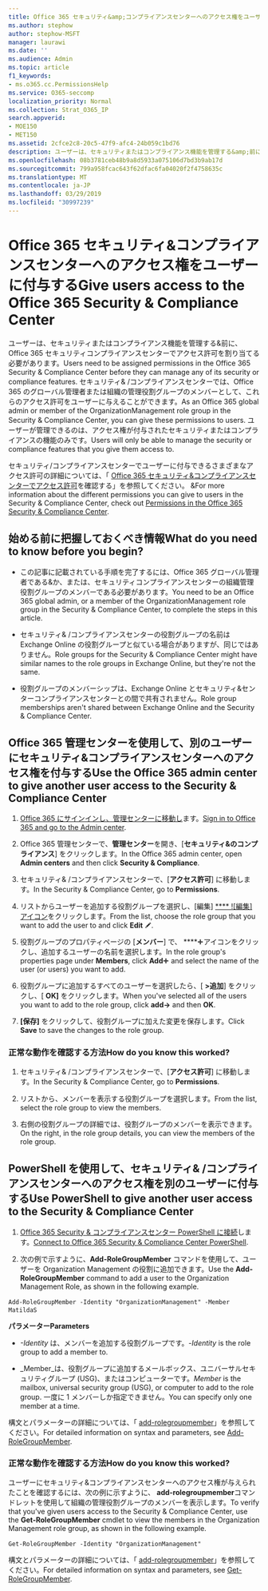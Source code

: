 ```yaml
---
title: Office 365 セキュリティ&amp;コンプライアンスセンターへのアクセス権をユーザーに付与する
ms.author: stephow
author: stephow-MSFT
manager: laurawi
ms.date: ''
ms.audience: Admin
ms.topic: article
f1_keywords:
- ms.o365.cc.PermissionsHelp
ms.service: O365-seccomp
localization_priority: Normal
ms.collection: Strat_O365_IP
search.appverid:
- MOE150
- MET150
ms.assetid: 2cfce2c8-20c5-47f9-afc4-24b059c1bd76
description: ユーザーは、セキュリティまたはコンプライアンス機能を管理する&amp;前に、Office 365 セキュリティコンプライアンスセンターでアクセス許可を割り当てる必要があります。
ms.openlocfilehash: 08b3781ceb48b9a8d5933a075106d7bd3b9ab17d
ms.sourcegitcommit: 799a958fcac643f62dfac6fa04020f2f4758635c
ms.translationtype: MT
ms.contentlocale: ja-JP
ms.lasthandoff: 03/29/2019
ms.locfileid: "30997239"
---
```

# <a name="give-users-access-to-the-office-365-security-amp-compliance-center"></a><span data-ttu-id="7402a-103">Office 365 セキュリティ&amp;コンプライアンスセンターへのアクセス権をユーザーに付与する</span><span class="sxs-lookup"><span data-stu-id="7402a-103">Give users access to the Office 365 Security &amp; Compliance Center</span></span>

<span data-ttu-id="7402a-104">ユーザーは、セキュリティまたはコンプライアンス機能を管理する&amp;前に、Office 365 セキュリティコンプライアンスセンターでアクセス許可を割り当てる必要があります。</span><span class="sxs-lookup"><span data-stu-id="7402a-104">Users need to be assigned permissions in the Office 365 Security &amp; Compliance Center before they can manage any of its security or compliance features.</span></span> <span data-ttu-id="7402a-105">セキュリティ&amp; /コンプライアンスセンターでは、Office 365 のグローバル管理者または組織の管理役割グループのメンバーとして、これらのアクセス許可をユーザーに与えることができます。</span><span class="sxs-lookup"><span data-stu-id="7402a-105">As an Office 365 global admin or member of the OrganizationManagement role group in the Security &amp; Compliance Center, you can give these permissions to users.</span></span> <span data-ttu-id="7402a-106">ユーザーが管理できるのは、アクセス権が付与されたセキュリティまたはコンプライアンスの機能のみです。</span><span class="sxs-lookup"><span data-stu-id="7402a-106">Users will only be able to manage the security or compliance features that you give them access to.</span></span> 
  
<span data-ttu-id="7402a-107">セキュリティ/コンプライアンスセンターでユーザーに付与できるさまざまなアクセス許可の詳細については、「 [Office 365 セキュリティ&amp;コンプライアンスセンターでアクセス許可](permissions-in-the-security-and-compliance-center.md)を確認する」を参照してください。 &amp;</span><span class="sxs-lookup"><span data-stu-id="7402a-107">For more information about the different permissions you can give to users in the Security &amp; Compliance Center, check out [Permissions in the Office 365 Security &amp; Compliance Center](permissions-in-the-security-and-compliance-center.md).</span></span>
  
## <a name="what-do-you-need-to-know-before-you-begin"></a><span data-ttu-id="7402a-108">始める前に把握しておくべき情報</span><span class="sxs-lookup"><span data-stu-id="7402a-108">What do you need to know before you begin?</span></span>

- <span data-ttu-id="7402a-109">この記事に記載されている手順を完了するには、Office 365 グローバル管理者である&amp;か、または、セキュリティコンプライアンスセンターの組織管理役割グループのメンバーである必要があります。</span><span class="sxs-lookup"><span data-stu-id="7402a-109">You need to be an Office 365 global admin, or a member of the OrganizationManagement role group in the Security &amp; Compliance Center, to complete the steps in this article.</span></span>
    
- <span data-ttu-id="7402a-110">セキュリティ&amp; /コンプライアンスセンターの役割グループの名前は Exchange Online の役割グループと似ている場合がありますが、同じではありません。</span><span class="sxs-lookup"><span data-stu-id="7402a-110">Role groups for the Security &amp; Compliance Center might have similar names to the role groups in Exchange Online, but they're not the same.</span></span> 
    
- <span data-ttu-id="7402a-111">役割グループのメンバーシップは、Exchange Online とセキュリティ&amp;センターコンプライアンスセンターとの間で共有されません。</span><span class="sxs-lookup"><span data-stu-id="7402a-111">Role group memberships aren't shared between Exchange Online and the Security &amp; Compliance Center.</span></span>
    
## <a name="use-the-office-365-admin-center-to-give-another-user-access-to-the-security-amp-compliance-center"></a><span data-ttu-id="7402a-112">Office 365 管理センターを使用して、別のユーザーにセキュリティ&amp;コンプライアンスセンターへのアクセス権を付与する</span><span class="sxs-lookup"><span data-stu-id="7402a-112">Use the Office 365 admin center to give another user access to the Security &amp; Compliance Center</span></span>

1. <span data-ttu-id="7402a-113">[Office 365 にサインインし、管理センターに移動し](https://go.microsoft.com/fwlink/p/?LinkId=525275)ます。</span><span class="sxs-lookup"><span data-stu-id="7402a-113">[Sign in to Office 365 and go to the Admin center](https://go.microsoft.com/fwlink/p/?LinkId=525275).</span></span>
    
2. <span data-ttu-id="7402a-114">Office 365 管理センターで、**管理センター**を開き、[**セキュリティ&amp;のコンプライアンス**] をクリックします。</span><span class="sxs-lookup"><span data-stu-id="7402a-114">In the Office 365 admin center, open **Admin centers** and then click **Security &amp; Compliance**.</span></span> 
    
3. <span data-ttu-id="7402a-115">セキュリティ&amp; /コンプライアンスセンターで、[**アクセス許可**] に移動します。</span><span class="sxs-lookup"><span data-stu-id="7402a-115">In the Security &amp; Compliance Center, go to **Permissions**.</span></span>
    
4. <span data-ttu-id="7402a-116">リストからユーザーを追加する役割グループを選択し、[編集] [ \*\*\*\* ![編集] アイコン](media/O365_MDM_CreatePolicy_EditIcon.gif)をクリックします。</span><span class="sxs-lookup"><span data-stu-id="7402a-116">From the list, choose the role group that you want to add the user to and click **Edit** ![Edit icon](media/O365_MDM_CreatePolicy_EditIcon.gif).</span></span>
    
5. <span data-ttu-id="7402a-117">役割グループのプロパティページの [**メンバー**] で、 \*\*\*\*![[追加]](media/ITPro-EAC-AddIcon.gif)アイコンをクリックし、追加するユーザーの名前を選択します。</span><span class="sxs-lookup"><span data-stu-id="7402a-117">In the role group's properties page under **Members**, click **Add**![Add Icon](media/ITPro-EAC-AddIcon.gif) and select the name of the user (or users) you want to add.</span></span> 
    
6. <span data-ttu-id="7402a-118">役割グループに追加するすべてのユーザーを選択したら、[ **\>追加**] をクリックし、[ **OK]** をクリックします。</span><span class="sxs-lookup"><span data-stu-id="7402a-118">When you've selected all of the users you want to add to the role group, click **add-\>** and then **OK**.</span></span>
    
7. <span data-ttu-id="7402a-119">**[保存]** をクリックして、役割グループに加えた変更を保存します。</span><span class="sxs-lookup"><span data-stu-id="7402a-119">Click **Save** to save the changes to the role group.</span></span> 
    
### <a name="how-do-you-know-this-worked"></a><span data-ttu-id="7402a-120">正常な動作を確認する方法</span><span class="sxs-lookup"><span data-stu-id="7402a-120">How do you know this worked?</span></span>

1. <span data-ttu-id="7402a-121">セキュリティ&amp; /コンプライアンスセンターで、[**アクセス許可**] に移動します。</span><span class="sxs-lookup"><span data-stu-id="7402a-121">In the Security &amp; Compliance Center, go to **Permissions**.</span></span>
    
2. <span data-ttu-id="7402a-122">リストから、メンバーを表示する役割グループを選択します。</span><span class="sxs-lookup"><span data-stu-id="7402a-122">From the list, select the role group to view the members.</span></span>
    
3. <span data-ttu-id="7402a-123">右側の役割グループの詳細では、役割グループのメンバーを表示できます。</span><span class="sxs-lookup"><span data-stu-id="7402a-123">On the right, in the role group details, you can view the members of the role group.</span></span>
    
## <a name="use-powershell-to-give-another-user-access-to-the-security-amp-compliance-center"></a><span data-ttu-id="7402a-124">PowerShell を使用して、セキュリティ&amp; /コンプライアンスセンターへのアクセス権を別のユーザーに付与する</span><span class="sxs-lookup"><span data-stu-id="7402a-124">Use PowerShell to give another user access to the Security &amp; Compliance Center</span></span>

1. <span data-ttu-id="7402a-125">[Office 365 Security & コンプライアンスセンター PowerShell に接続](https://docs.microsoft.com/en-us/powershell/exchange/office-365-scc/connect-to-scc-powershell/connect-to-scc-powershell?view=exchange-ps)します。</span><span class="sxs-lookup"><span data-stu-id="7402a-125">[Connect to Office 365 Security & Compliance Center PowerShell](https://docs.microsoft.com/en-us/powershell/exchange/office-365-scc/connect-to-scc-powershell/connect-to-scc-powershell?view=exchange-ps).</span></span>
    
2. <span data-ttu-id="7402a-126">次の例で示すように、**Add-RoleGroupMember** コマンドを使用して、ユーザーを Organization Management の役割に追加できます。</span><span class="sxs-lookup"><span data-stu-id="7402a-126">Use the **Add-RoleGroupMember** command to add a user to the Organization Management Role, as shown in the following example.</span></span> 
    
  ```
  Add-RoleGroupMember -Identity "OrganizationManagement" -Member MatildaS
  
  ```

 <span data-ttu-id="7402a-127">**パラメーター**</span><span class="sxs-lookup"><span data-stu-id="7402a-127">**Parameters**</span></span>
  
- <span data-ttu-id="7402a-128">_-Identity_ は、メンバーを追加する役割グループです。</span><span class="sxs-lookup"><span data-stu-id="7402a-128">_-Identity_ is the role group to add a member to.</span></span> 
    
- <span data-ttu-id="7402a-129">_Member_は、役割グループに追加するメールボックス、ユニバーサルセキュリティグループ (USG)、またはコンピューターです。</span><span class="sxs-lookup"><span data-stu-id="7402a-129">_Member_ is the mailbox, universal security group (USG), or computer to add to the role group.</span></span> <span data-ttu-id="7402a-130">一度に 1 メンバーしか指定できません。</span><span class="sxs-lookup"><span data-stu-id="7402a-130">You can specify only one member at a time.</span></span> 
    
<span data-ttu-id="7402a-131">構文とパラメーターの詳細については、「 [add-rolegroupmember](https://go.microsoft.com/fwlink/p/?LinkId=510859)」を参照してください。</span><span class="sxs-lookup"><span data-stu-id="7402a-131">For detailed information on syntax and parameters, see [Add-RoleGroupMember](https://go.microsoft.com/fwlink/p/?LinkId=510859).</span></span>
  
### <a name="how-do-you-know-this-worked"></a><span data-ttu-id="7402a-132">正常な動作を確認する方法</span><span class="sxs-lookup"><span data-stu-id="7402a-132">How do you know this worked?</span></span>

<span data-ttu-id="7402a-133">ユーザーにセキュリティ&amp;コンプライアンスセンターへのアクセス権が与えられたことを確認するには、次の例に示すように、 **add-rolegroupmember**コマンドレットを使用して組織の管理役割グループのメンバーを表示します。</span><span class="sxs-lookup"><span data-stu-id="7402a-133">To verify that you've given users access to the Security &amp; Compliance Center, use the **Get-RoleGroupMember** cmdlet to view the members in the Organization Management role group, as shown in the following example.</span></span> 
  
```
Get-RoleGroupMember -Identity "OrganizationManagement"

```

<span data-ttu-id="7402a-134">構文とパラメーターの詳細については、「 [add-rolegroupmember](https://go.microsoft.com/fwlink/p/?LinkId=510860)」を参照してください。</span><span class="sxs-lookup"><span data-stu-id="7402a-134">For detailed information on syntax and parameters, see [Get-RoleGroupMember](https://go.microsoft.com/fwlink/p/?LinkId=510860).</span></span>
  

